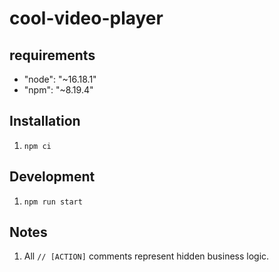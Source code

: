 # cool-video-player

## requirements

- "node": "~16.18.1"
- "npm": "~8.19.4"

## Installation

1. `npm ci`

## Development

1. `npm run start`

## Notes

1. All `// [ACTION]` comments represent hidden business logic.
